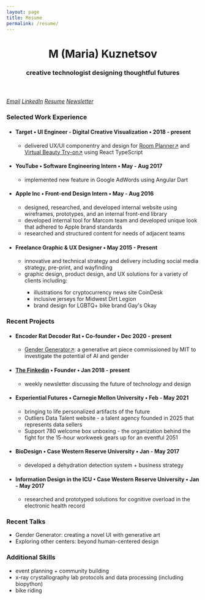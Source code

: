 ```yaml
---
layout: page
title: Resume
permalink: /resume/
---
```

<header>
    <h1>M (Maria) Kuznetsov</h1>
    <h3 class="byline">creative technologist designing thoughtful futures</h3>
</header>
<aside>
    <address>
    <a href="mailto:hi.m.kuznetsov@gmail.com">Email</a>
    <a href="//linkedin.com/in/mariakuz">LinkedIn</a>
    <a href="//tinyurl.com/m-kuznet-resume">Resume</a>
    <!-- <a href="//github.com/mariakuz/">Github</a> -->
    <a href="#finkedin">Newsletter</a>
    </address>
</aside>
<section>
    <h3>Selected Work Experience</h3>
    <ul>
    <li>
        <h4>Target • UI Engineer - Digital Creative Visualization • 2018 - present</h4>
        <ul>
        <li>delivered UX/UI componentry and design for <a href="https://www.target.com/room-planner/outdoor" target="_blank">Room Planner↗️</a> and <a href="https://www.target.com/p/morphe-x-lisa-frank-35b-by-lisa-frank-artistry-palette-10-7oz-ulta-beauty/-/A-82850215#lnk=sametab" target="_blank">Virtual Beauty Try-on↗️</a> using React
            TypeScript</li>
        </ul>
    </li>
    <li>
        <h4>YouTube • Software Engineering Intern • May - Aug 2017</h4>
        <ul>
        <li>implemented new feature in Google AdWords using Angular Dart</li>
        </ul>
    </li>
    <li>
        <h4>Apple Inc • Front-end Design Intern • May - Aug 2016</h4>
        <ul>
        <li>designed, researched, and developed internal website using
            wireframes, prototypes, and an internal front-end library</li>
        <li>developed internal tool for Marcom team and developed unique
            look that adhered to Apple brand standards</li>
        <li>researched and structured content for needs of adjacent teams</li>
        </ul>
    </li>
    <li>
        <h4>Freelance Graphic & UX Designer • May 2015 - Present</h4>
        <ul>
        <li>innovative and technical strategy and delivery including social media strategy, pre-print, and
            wayfinding</li>
        <li>graphic design, product design, and UX solutions for a variety of clients including:</li>
        <ul>
            <li>illustrations for cryptocurrency news site CoinDesk</li>
            <li>inclusive jerseys for Midwest Dirt Legion</li>
            <li>brand design for LGBTQ+ bike brand Gay's Okay</li>
        </ul>
        </ul>
    </li>
    </ul>
    <section>
    <h3>Recent Projects</h3>
    <ul>
        <li>
        <h4>Encoder Rat Decoder Rat • Co-founder • Dec 2020 - present</h4>
        <ul>
            <li><a href="https://github.com/encoder-rat-decoder-rat/gender-generator" target="_blank">Gender Generator↗️</a>: a generative art piece commissioned by MIT to investigate the potential of AI and
            gender</li>
        </ul>
        </li>
        <li>
        <h4><a href="#finkedin">The Finkedin</a> • Founder • Jan 2018 - present</h4>
        <ul>
            <li>weekly newsletter discussing the future of technology and design</li>
        </ul>
        </li>
        <li>
        <h4>Experiential Futures • Carnegie Mellon University • Feb - May 2021</h4>
        <ul>
            <li>bringing to life personalized artifacts of the future</li>
            <li>Outliers Data Talent website - a talent agency founded in 2025 that represents data sellers</li>
            <li>Support 780 welcome box unboxing - the organization behind the fight for the 15-hour workweek gears up
            for an eventful 2051</li>
        </ul>
        </li>
        <li>
        <h4>BioDesign • Case Western Reserve University • Jan - May 2017</h4>
        <ul>
            <li>developed a dehydration detection system + business strategy</li>
        </ul>
        </li>
        <li>
        <h4>Information Design in the ICU • Case Western Reserve University • Jan - May 2017</h4>
        <ul>
            <li>researched and prototyped solutions for cognitive overload in the electronic health record</li>
        </ul>
        </li>
    </ul>
    </section>
    <section>
    <h3>Recent Talks</h3>
    <ul>
        <li>Gender Generator: creating a novel UI with generative art</li>
        <li>Exploring other centers: beyond human-centered design</li>
    </ul>
    </section>
    <section>
    <h3>Additional Skills</h3>
    <ul>
        <li>event planning + community building</li>
        <li>x-ray crystallography lab protocols and data processing (including biopython)</li>
        <li>bike riding</li>
    </ul>
    </section>

